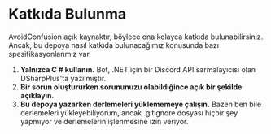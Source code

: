 # Katkıda Bulunma

AvoidConfusion açık kaynaktır, böylece ona kolayca katkıda bulunabilirsiniz. Ancak, bu depoya nasıl katkıda bulunacağımız konusunda bazı spesifikasyonlarımız var. 

1. **Yalnızca C \# kullanın.** Bot, .NET için bir Discord API sarmalayıcısı olan DSharpPlus'ta yazılmıştır. 
2. **Bir sorun oluştururken sorununuzu olabildiğince açık bir şekilde açıklayın**. 
3. **Bu depoya yazarken derlemeleri yüklememeye çalışın.** Bazen ben bile derlemeleri yükleyebiliyorum, ancak .gitignore dosyası hiçbir şey yapmıyor ve derlemelerin işlenmesine izin veriyor.

